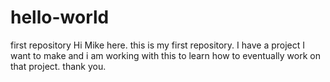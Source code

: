 # hello-world
first repository
Hi Mike here.  this is my first repository.  I have a project I want to make and i am working with this to learn how to eventually work on that project.
thank you.
